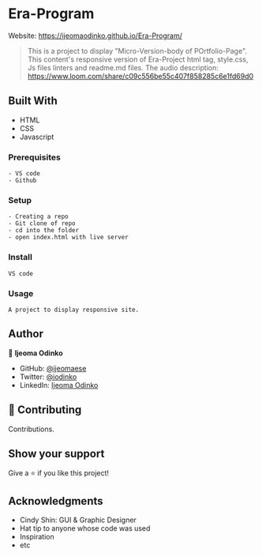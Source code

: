 # Era-Program
Website:  https://ijeomaodinko.github.io/Era-Program/

> This is a project to display "Micro-Version-body of POrtfolio-Page". This content's responsive version of Era-Project html tag, style.css, Js files linters and readme.md files. The audio description:
https://www.loom.com/share/c09c556be55c407f858285c6e1fd69d0


## Built With
- HTML
- CSS
- Javascript

### Prerequisites
    - VS code
    - Github

### Setup
    - Creating a repo
    - Git clone of repo
    - cd into the folder
    - open index.html with live server

### Install
    VS code

### Usage
    A project to display responsive site.

## Author
👤 **Ijeoma Odinko**
  

- GitHub: [@ijeomaese](https://github.com/ijeomaese)
- Twitter: [@iodinko](https://twitter.com/Iodinko)
- LinkedIn: [Ijeoma Odinko](https://www.linkedin.com/in/ijeoma-odinko)


## 🤝 Contributing
Contributions.

## Show your support
Give a ⭐️ if you like this project!

## Acknowledgments
- Cindy Shin: GUI & Graphic Designer
- Hat tip to anyone whose code was used
- Inspiration
- etc
